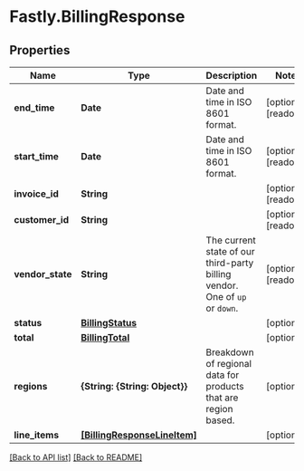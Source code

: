 # Fastly.BillingResponse

## Properties

Name | Type | Description | Notes
------------ | ------------- | ------------- | -------------
**end_time** | **Date** | Date and time in ISO 8601 format. | [optional] [readonly] 
**start_time** | **Date** | Date and time in ISO 8601 format. | [optional] [readonly] 
**invoice_id** | **String** |  | [optional] [readonly] 
**customer_id** | **String** |  | [optional] [readonly] 
**vendor_state** | **String** | The current state of our third-party billing vendor. One of `up` or `down`. | [optional] [readonly] 
**status** | [**BillingStatus**](BillingStatus.md) |  | [optional] 
**total** | [**BillingTotal**](BillingTotal.md) |  | [optional] 
**regions** | **{String: {String: Object}}** | Breakdown of regional data for products that are region based. | [optional] 
**line_items** | [**[BillingResponseLineItem]**](BillingResponseLineItem.md) |  | [optional] 


[[Back to API list]](../../README.md#endpoints) [[Back to README]](../../README.md)
